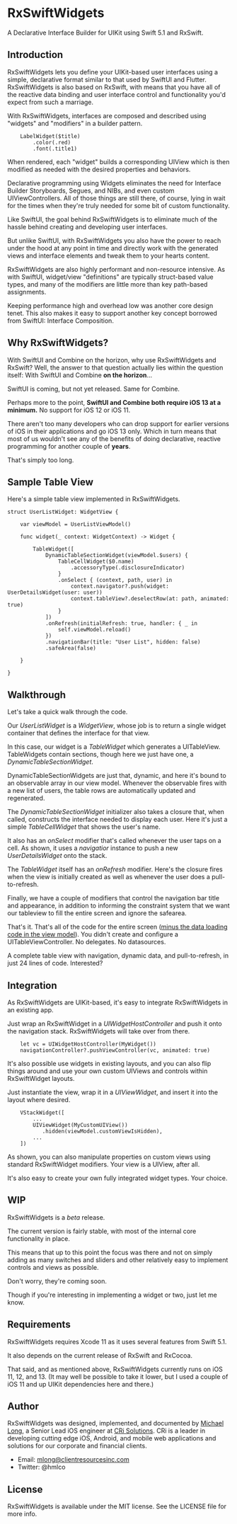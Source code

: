 # RxSwiftWidgets 

A Declarative Interface Builder for UIKit using Swift 5.1 and RxSwift.

## Introduction

RxSwiftWidgets lets you define your UIKit-based user interfaces using a simple, declarative format similar to that used by SwiftUI and Flutter. RxSwiftWidgets is also based on RxSwift, with means that you have all of the reactive data binding and user interface control and functionality you'd expect from such a marriage.

With RxSwiftWidgets, interfaces are composed and described using "widgets" and "modifiers" in a builder pattern. 

```
    LabelWidget($title)
        .color(.red)
        .font(.title1)
```

When rendered, each "widget" builds a corresponding UIView which is then modified as needed with the desired properties and behaviors.

Declarative programming using Widgets eliminates the need for Interface Builder Storyboards, Segues, and NIBs, and even custom UIViewControllers. All of those things are still there, of course, lying in wait for the times when they're truly needed for some bit of custom functionality.

Like SwiftUI, the goal behind RxSwiftWidgets is to eliminate much of the hassle behind creating and developing user interfaces. 

But unlike SwiftUI, with RxSwiftWidgets you also have the power to reach under the hood at any point in time and  directly work with the generated views and interface elements and tweak them to your hearts content.

RxSwiftWidgets are also highly performant and non-resource intensive. As with SwiftUI, widget/view "definitions" are typically struct-based value types, and many of the modifiers are little more than key path-based assignments. 

Keeping performance high and overhead low was another core design tenet. This also makes it easy to support another key concept borrowed from SwiftUI: Interface Composition.

## Why RxSwiftWidgets?

With SwiftUI and Combine on the horizon, why use RxSwiftWidgets and RxSwift? Well, the answer to that question actually lies within the question itself: With SwiftUI and Combine **on the horizon**...

SwiftUI is coming, but not yet released. Same for Combine. 

Perhaps more to the point, **SwiftUI and Combine both require iOS 13 at a minimum.** No support for iOS 12 or iOS 11.

There aren't too many developers who can drop support for earlier versions of iOS in their applications and go iOS 13 only. Which in turn means that most of us wouldn't see any of the benefits of doing declarative, reactive programming for another couple of **years**. 

That's simply too long.

## Sample Table View

Here's a simple table view implemented in RxSwiftWidgets.

```
struct UserListWidget: WidgetView {

    var viewModel = UserListViewModel()

    func widget(_ context: WidgetContext) -> Widget {

        TableWidget([
            DynamicTableSectionWidget(viewModel.$users) {
                TableCellWidget($0.name)
                    .accessoryType(.disclosureIndicator)
                }
                .onSelect { (context, path, user) in
                    context.navigator?.push(widget: UserDetailsWidget(user: user))
                    context.tableView?.deselectRow(at: path, animated: true)
                }
            ])
            .onRefresh(initialRefresh: true, handler: { _ in
                self.viewModel.reload()
            })
            .navigationBar(title: "User List", hidden: false)
            .safeArea(false)
        
    }

}
```
## Walkthrough

Let's take a quick walk through the code.

Our *UserListWidget* is a *WidgetView*, whose job is to return a single widget container that defines the interface for that view.

In this case, our widget is a *TableWidget* which generates a UITableView. TableWidgets contain sections, though here we just have one, a *DynamicTableSectionWidget*.

DynamicTableSectionWidgets are just that, dynamic, and here it's bound to an observable array in our view model. Whenever the observable fires with a new list of users, the table rows are automatically updated and regenerated.

The *DynamicTableSectionWidget* initializer also takes a closure that, when called, constructs the interface needed to display each user. Here it's just a simple *TableCellWidget* that shows the user's name.

It also has an *onSelect* modifier that's called whenever the user taps on a cell. As shown, it uses a *navigatior* instance to push a new *UserDetailsWidget* onto the stack.

The *TableWidget* itself has an *onRefresh* modifier. Here's the closure fires when the view is initially created as well as whenever the user does a pull-to-refresh.

Finally, we have a couple of modifiers that control the navigation bar title and appearance, in addition to informing the constraint system that we want our tableview to fill the entire screen and ignore the safearea.

That's it. That's all of the code for the entire screen ([minus the data loading code in the view model](https://github.com/hmlongco/RxSwiftWidgets/blob/master/RxSwiftWidgetsDemo/Application/Users/UserListWidget.swift)). You didn't create and configure a UITableViewController. No delegates. No datasources.

A complete table view with navigation, dynamic data, and pull-to-refresh, in just 24 lines of code. Interested?

## Integration

As RxSwiftWidgets are UIKit-based, it's easy to integrate RxSwiftWidgets in an existing app.

Just wrap an RxSwiftWidget in a *UIWidgetHostController* and push it onto the navigation stack. RxSwiftWidgets will take over from there.

```
    let vc = UIWidgetHostController(MyWidget())
    navigationController?.pushViewController(vc, animated: true)
```

It's also possible use widgets in existing layouts, and you can also flip things around and use your own custom UIViews and controls within RxSwiftWidget layouts.

Just instantiate the view, wrap it in a *UIViewWidget*, and insert it into the layout where desired.

```
    VStackWidget([
        ...
        UIViewWidget(MyCustomUIView())
           .hidden(viewModel.customViewIsHidden),
        ...
    ])
```
As shown, you can also manipulate properties on custom views using standard RxSwiftWidget modifiers. Your view is a UIView, after all.

It's also easy to create your own fully integrated widget types. Your choice.

## WIP

RxSwiftWidgets is a *beta* release. 

The current version is fairly stable, with most of the internal core functionality in place. 

This means that up to this point the focus was there and not on simply adding as many switches and sliders and other relatively easy to implement controls and views as possible.

Don't worry, they're coming soon.

Though if you're interesting in implementing a widget or two, just let me know.

## Requirements

RxSwiftWidgets requires Xcode 11 as it uses several features from Swift 5.1.

It also depends on the current release of RxSwift and RxCocoa.

That said, and as mentioned above, RxSwiftWidgets currently runs on iOS 11, 12, and 13. (It may well be possible to take it lower, but I used a couple of iOS 11 and up UIKit dependencies here and there.)

## Author

RxSwiftWidgets was designed, implemented, and documented by [Michael Long](https://www.linkedin.com/in/hmlong/), a Senior Lead iOS engineer at [CRi Solutions](https://www.clientresourcesinc.com/solutions/). CRi is a leader in developing cutting edge iOS, Android, and mobile web applications and solutions for our corporate and financial clients.

* Email: [mlong@clientresourcesinc.com](mailto:mlong@clientresourcesinc.com)
* Twitter: @hmlco

## License

RxSwiftWidgets is available under the MIT license. See the LICENSE file for more info.
